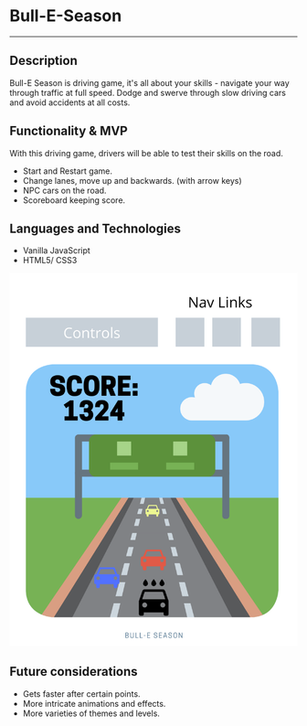 # Bull-E-Season
***

## Description
Bull-E Season is driving game, it's all about your skills - navigate your way through traffic at full speed. 
Dodge and swerve through slow driving cars and avoid accidents at all costs. 

## Functionality & MVP
With this driving game, drivers will be able to test their skills on the road. 

* Start and Restart game.
* Change lanes, move up and backwards. (with arrow keys)
* NPC cars on the road.
* Scoreboard keeping score. 

## Languages and Technologies

* Vanilla JavaScript
* HTML5/ CSS3

![Wireframe](https://github.com/MahmudAhmed/Bull-E-Season/blob/master/Bull-E%20Season.png)

## Future considerations

* Gets faster after certain points. 
* More intricate animations and effects.
* More varieties of themes and levels.
